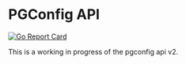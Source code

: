 # PGConfig API

[![Go Report Card](https://goreportcard.com/badge/github.com/pgconfig/api)](https://goreportcard.com/report/github.com/pgconfig/api)


This is a working in progress of the pgconfig api v2.

